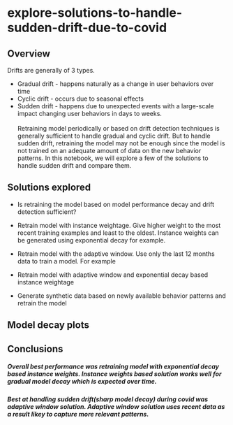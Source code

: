 # explore-solutions-to-handle-sudden-drift-due-to-covid

## Overview

Drifts are generally of 3 types. <br>

* Gradual drift - happens naturally as a change in user behaviors over time
* Cyclic drift - occurs due to seasonal effects
* Sudden drift - happens due to unexpected events with a large-scale impact changing user behaviors in days to weeks.<br/><br/>
Retraining model periodically or based on drift detection techniques is generally sufficient to handle gradual and cyclic drift. But to handle sudden drift, retraining the model may not be enough since the model is not trained on an adequate amount of data on the new behavior patterns. In this notebook, we will explore a few of the solutions to handle sudden drift and compare them.<br/>


## Solutions explored

* Is retraining the model based on model performance decay and drift detection sufficient?
* Retrain model with instance weightage. Give higher weight to the most recent training examples and least to the oldest. Instance weights can be generated using exponential decay for example.

* Retrain model with the adaptive window. Use only the last 12 months data to train a model. For example
* Retrain model with adaptive window and exponential decay based instance weightage
* Generate synthetic data based on newly available behavior patterns and retrain the model

## Model decay plots


## Conclusions

##### Overall best performance was retraining model with exponential decay based instance weights. Instance weights based solution works well for gradual model decay which is expected over time.
##### Best at handling sudden drift(sharp model decay) during covid was adaptive window solution. Adaptive window solution uses recent data as a result likey to capture more relevant patterns.


